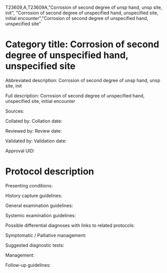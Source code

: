 T23609,A,T23609A,"Corrosion of second degree of unsp hand, unsp site, init", "Corrosion of second degree of unspecified hand, unspecified site, initial encounter","Corrosion of second degree of unspecified hand, unspecified site"
# Category title: Corrosion of second degree of unspecified hand, unspecified site

Abbreviated description: Corrosion of second degree of unsp hand, unsp site, init

Full description: Corrosion of second degree of unspecified hand, unspecified site, initial encounter

Sources:

Collated by:
Collation date:

Reviewed by:
Review date:

Validated by:
Validation date:

Approval UID:

# Protocol description

Presenting conditions:

History capture guidelines:

General examination guidelines:

Systemic examination guidelines:

Possible differential diagnoses with links to related protocols:

Symptomatic / Palliative management:

Suggested diagnostic tests:

Management:

Follow-up guidelines:
